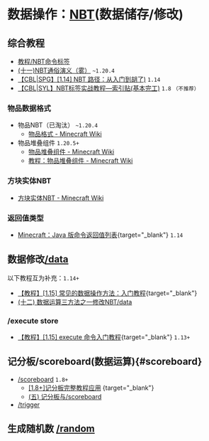 # 数据操作：[NBT](https://zh.minecraft.wiki/w/NBT%E6%A0%BC%E5%BC%8F)(数据储存/修改)

## 综合教程
  - [教程/NBT命令标签](https://zh.minecraft.wiki/w/教程/NBT命令标签)
  - [(十一)NBT通俗演义（雾）](https://www.bilibili.com/opus/947507675726348296) `~1.20.4`
  - [【CBL|SPG】[1.14] NBT 路径：从入门到胡了)](https://github.com/SPGoding/mcbbs-threads/blob/master/tutorials/nbt-path/markdown.md) `1.14`
  - [【CBL|SYL】NBT标签实战教程—索引贴(基本完工)](/index/附录6.md#NBT) `1.8` `（不推荐）`
### 物品数据格式
- 物品NBT（已淘汰） `~1.20.4`
  - [物品格式 - Minecraft Wiki](https://zh.minecraft.wiki/w/%E7%89%A9%E5%93%81%E6%A0%BC%E5%BC%8F)
- 物品堆叠组件 `1.20.5+`
  - [物品堆叠组件 - Minecraft Wiki](https://zh.minecraft.wiki/w/%E7%89%A9%E5%93%81%E5%A0%86%E5%8F%A0%E7%BB%84%E4%BB%B6)
  - [教程：物品堆叠组件 - Minecraft Wiki](https://zh.minecraft.wiki/w/Tutorial:%E7%89%A9%E5%93%81%E5%A0%86%E5%8F%A0%E7%BB%84%E4%BB%B6)

### 方块实体NBT
  - [方块实体NBT - Minecraft Wiki](https://zh.minecraft.wiki/w/%E6%96%B9%E5%9D%97%E5%AE%9E%E4%BD%93%E6%95%B0%E6%8D%AE%E6%A0%BC%E5%BC%8F)

### 返回值类型
  - [Minecraft：Java 版命令返回值列表](https://spgoding.com/command/2021/03/26/command-result-value.html){target="_blank"} `1.14`
## 数据修改[/data](https://zh.minecraft.wiki/w/%E5%91%BD%E4%BB%A4/data) 
以下教程互为补充：`1.14+`
  - [【教程】[1.15] 常见的数据操作方法：入门教程](/datapack-index/save/993805.html){target="_blank"}  
  - [(十二) 数据运算三方法之一修改NBT/data](https://www.bilibili.com/read/cv36068052)
### /execute store
  - [【教程】[1.15] execute 命令入门教程](/datapack-index/save/989501.html){target="_blank"} `1.13+`
## 记分板/scoreboard(数据运算){#scoreboard}
  - [/scoreboard](https://zh.minecraft.wiki/w/%E5%91%BD%E4%BB%A4/scoreboard) `1.8+`
    - [[1.8+]记分板完整教程应用](/datapack-index/save/274969.html) {target="_blank"}
    - [(五) 记分板与/scoreboard](https://www.bilibili.com/read/cv34854289)
  - [/trigger](https://zh.minecraft.wiki/w/%E5%91%BD%E4%BB%A4/trigger)
## 生成随机数 [/random](https://zh.minecraft.wiki/w/命令/random)

